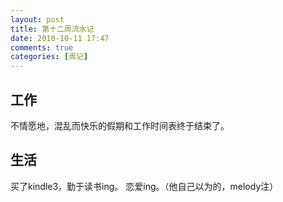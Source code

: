 ```yaml
---
layout: post
title: 第十二周流水记
date: 2010-10-11 17:47
comments: true
categories: [周记]
---
```

<h2>工作</h2>
不情愿地，混乱而快乐的假期和工作时间表终于结束了。
<h2>生活</h2>
买了kindle3，勤于读书ing。
恋爱ing。（他自己以为的，melody注）
